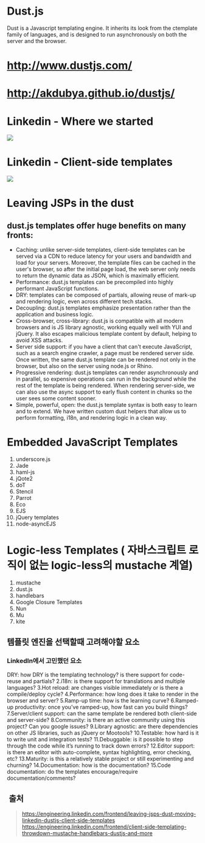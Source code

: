 # Dust.js
Dust is a Javascript templating engine. It inherits its look from the ctemplate family of languages, and is designed to run asynchronously on both the server and the browser.

# http://www.dustjs.com/
# http://akdubya.github.io/dustjs/  


# Linkedin - Where we started
<img src="https://content.linkedin.com/content/dam/engineering/en-us/blog/migrated/pre-client.png">

# Linkedin - Client-side templates
<img src="https://content.linkedin.com/content/dam/engineering/en-us/blog/migrated/post-client.png">

# Leaving JSPs in the dust

## dust.js templates offer huge benefits on many fronts: 
- Caching: unlike server-side templates, client-side templates can be served via a CDN to reduce latency for your users and bandwidth and load for your servers. Moreover, the template files can be cached in the user's browser, so after the initial page load, the web server only needs to return the dynamic data as JSON, which is maximally efficient. 
- Performance: dust.js templates can be precompiled into highly performant JavaScript functions. 
- DRY: templates can be composed of partials, allowing reuse of mark-up and rendering logic, even across different tech stacks. 
- Decoupling: dust.js templates emphasize presentation rather than the application and business logic. 
- Cross-browser, cross-library: dust.js is compatible with all modern browsers and is JS library agnostic, working equally well with YUI and jQuery. It also escapes malicious template content by default, helping to avoid XSS attacks. 
- Server side support: if you have a client that can't execute JavaScript, such as a search engine crawler, a page must be rendered server side. Once written, the same dust.js template can be rendered not only in the browser, but also on the server using node.js or Rhino. 
- Progressive rendering: dust.js templates can render asynchronously and in parallel, so expensive operations can run in the background while the rest of the template is being rendered. When rendering server-side, we can also use the async support to early flush content in chunks so the user sees some content sooner. 
- Simple, powerful, open: the dust.js template syntax is both easy to learn and to extend. We have written custom dust helpers that allow us to perform formatting, i18n, and rendering logic in a clean way. 


# Embedded JavaScript Templates
1. underscore.js 
2. Jade 
3. haml-js 
4. jQote2 
5. doT 
6. Stencil 
7. Parrot 
8. Eco 
9. EJS 
10. jQuery templates 
11. node-asyncEJS 


# Logic-less Templates ( 자바스크립트 로직이 없는  logic-less의 mustache 계열)

1. mustache 
2. dust.js 
3. handlebars 
4. Google Closure Templates 
5. Nun 
6. Mu 
7. kite 

## 템플릿 엔진을 선택할때 고려해야할 요소
### LinkedIn에서 고민했던 요소

DRY: how DRY is the templating technology? is there support for code-reuse and partials?
2.i18n: is there support for translations and multiple languages?
3.Hot reload: are changes visible immediately or is there a compile/deploy cycle?
4.Performance: how long does it take to render in the browser and server?
5.Ramp-up time: how is the learning curve?
6.Ramped-up productivity: once you’ve ramped-up, how fast can you build things?
7.Server/client support: can the same template be rendered both client-side and server-side?
8.Community: is there an active community using this project? Can you google issues?
9.Library agnostic: are there dependencies on other JS libraries, such as jQuery or Mootools?
10.Testable: how hard is it to write unit and integration tests?
11.Debuggable: is it possible to step through the code while it’s running to track down errors?
12.Editor support: is there an editor with auto-complete, syntax highlighting, error checking, etc?
13.Maturity: is this a relatively stable project or still experimenting and churning?
14.Documentation: how is the documentation?
15.Code documentation: do the templates encourage/require documentation/comments? 


 


##  출처
> https://engineering.linkedin.com/frontend/leaving-jsps-dust-moving-linkedin-dustjs-client-side-templates
> https://engineering.linkedin.com/frontend/client-side-templating-throwdown-mustache-handlebars-dustjs-and-more
